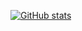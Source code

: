 [![GitHub stats](https://github-readme-stats.vercel.app/api?username=olifirovai&show_icons=true&theme=vue)](https://github.com/anuraghazra/github-readme-stats)
